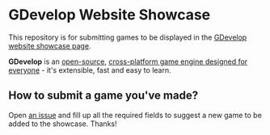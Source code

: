 # GDevelop Website Showcase

This repository is for submitting games to be displayed in the [GDevelop website showcase page](https://gdevelop-app.com/games-showcase/).

**GDevelop** is an [open-source](https://github.com/4ian/GDevelop), [cross-platform game engine designed for everyone](https://gdevelop-app.com) - it's extensible, fast and easy to learn.

## How to submit a game you've made?

Open [an issue](https://github.com/GDevelopApp/GDevelop-website-showcase/issues/new/choose) and fill up all the required fields to suggest a new game to be added to the showcase. Thanks!

